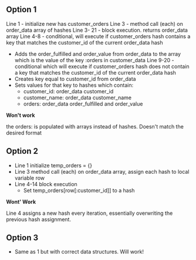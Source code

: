 ## Option 1

Line 1 - initialize new has customer_orders
Line 3 - method call (each) on order_data array of hashes
Line 3- 21 - block execution. returns order_data array
Line 4-8 - conditional, will execute if customer_orders hash contains a key that
           matches the customer_id of the current order_data hash
  - Adds the order_fulfilled and order_value from order_data to the array which
    is the value of the key :orders in customer_data
Line 9-20 - conditional which will execute if customer_orders hash does not
            contain a key that matches the customer_id of the current order_data
            hash
  - Creates key equal to customer_id from order_data
  - Sets values for that key to hashes which contain:
    - customer_id: order_data customer_id
    - customer_name: order_data customer_name
    - orders: order_data order_fulfilled and order_value

**Won't work**

the orders: is populated with arrays instead of hashes. Doesn't match the
desired format

## Option 2

- Line 1 initialize temp_orders = {}
- Line 3 method call (each) on order_data array, assign each hash to local
  variable row
- Line 4-14 block execution
  - Set temp_orders[row[:customer_id]] to a hash

**Wont' Work**

Line 4 assigns a new hash every iteration, essentially overwriting the previous
hash assignment.

## Option 3

- Same as 1 but with correct data structures. Will work!


